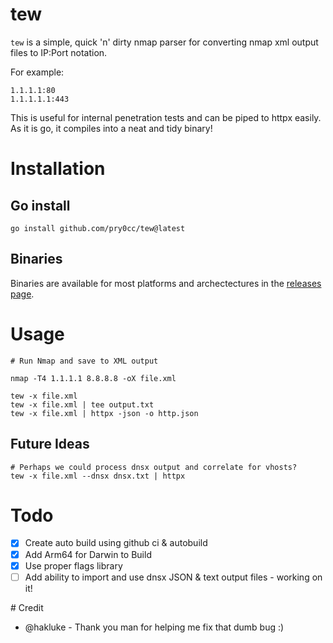 # tew
`tew` is a simple, quick 'n' dirty nmap parser for converting nmap xml output files to IP:Port notation.

For example:

```
1.1.1.1:80
1.1.1.1.1:443
```

This is useful for internal penetration tests and can be piped to httpx easily. As it is go, it compiles into a neat and tidy binary! 

# Installation

## Go install
```
go install github.com/pry0cc/tew@latest
```

## Binaries
Binaries are available for most platforms and archectectures in the [releases page](https://github.com/pry0cc/tew/releases/latest).

# Usage
```
# Run Nmap and save to XML output

nmap -T4 1.1.1.1 8.8.8.8 -oX file.xml

tew -x file.xml
tew -x file.xml | tee output.txt
tew -x file.xml | httpx -json -o http.json
```

## Future Ideas
```
# Perhaps we could process dnsx output and correlate for vhosts?
tew -x file.xml --dnsx dnsx.txt | httpx 
```

# Todo
- [x] Create auto build using github ci & autobuild
- [x] Add Arm64 for Darwin to Build
- [x] Use proper flags library
- [ ] Add ability to import and use dnsx JSON & text output files - working on it!

# Credit
- @hakluke - Thank you man for helping me fix that dumb bug :) 
